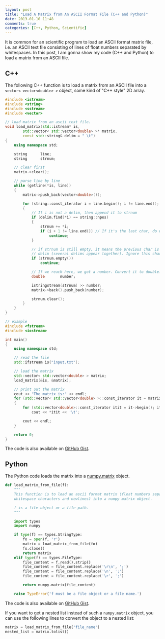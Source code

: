 ```yaml
---
layout: post
title: "Load A Matrix from An ASCII Format File (C++ and Python)"
date: 2013-01-10 11:48
comments: true
categories: [C++, Python, Scientific]
---
```


It is common for an scientific program to load an ASCII format matrix file, i.e.
an ASCII text file consisting of lines of float numbers separated by
whitespaces. In this post, I am gonna show my code (C++ and Python) to load a
matrix from an ASCII file.

<!-- more -->

## C++

The following C++ function is to load a matrix from an ASCII file into a
`vector< vector<double> >` object, some kind of "C++ style" 2D array.

```cpp load_matrix.cpp https://gist.github.com/4500925
#include <istream>
#include <string>
#include <sstream>
#include <vector>

// load matrix from an ascii text file.
void load_matrix(std::istream* is,
        std::vector< std::vector<double> >* matrix,
        const std::string& delim = " \t")
{
    using namespace std;

    string      line;
    string      strnum;

    // clear first
    matrix->clear();

    // parse line by line
    while (getline(*is, line))
    {
        matrix->push_back(vector<double>());

        for (string::const_iterator i = line.begin(); i != line.end(); ++ i)
        {
            // If i is not a delim, then append it to strnum
            if (delim.find(*i) == string::npos)
            {
                strnum += *i;
                if (i + 1 != line.end()) // If it's the last char, do not continue
                    continue;
            }

            // if strnum is still empty, it means the previous char is also a
            // delim (several delims appear together). Ignore this char.
            if (strnum.empty())
                continue;

            // If we reach here, we got a number. Convert it to double.
            double       number;

            istringstream(strnum) >> number;
            matrix->back().push_back(number);

            strnum.clear();
        }
    }
}

// example
#include <fstream>
#include <iostream>

int main()
{
    using namespace std;

    // read the file
    std::ifstream is("input.txt");

    // load the matrix
    std::vector< std::vector<double> > matrix;
    load_matrix(&is, &matrix);

    // print out the matrix
    cout << "The matrix is:" << endl;
    for (std::vector< std::vector<double> >::const_iterator it = matrix.begin(); it != matrix.end(); ++ it)
    {
        for (std::vector<double>::const_iterator itit = it->begin(); itit != it->end(); ++ itit)
            cout << *itit << '\t';

        cout << endl;
    }

    return 0;
}
```

The code is also available on [GitHub Gist](https://gist.github.com/4500925).

## Python

The Python code loads the matrix into a [numpy.matrix]() object.

```python load_matrix.py https://gist.github.com/4437648
def load_matrix_from_file(f):
    """
    This function is to load an ascii format matrix (float numbers separated by
    whitespace characters and newlines) into a numpy matrix object.

    f is a file object or a file path.
    """

    import types
    import numpy

    if type(f) == types.StringType:
        fo = open(f, 'r')
        matrix = load_matrix_from_file(fo)
        fo.close()
        return matrix
    elif type(f) == types.FileType:
        file_content = f.read().strip()
        file_content = file_content.replace('\r\n', ';')
        file_content = file_content.replace('\n', ';')
        file_content = file_content.replace('\r', ';')

        return numpy.matrix(file_content)

    raise TypeError('f must be a file object or a file name.')
```

The code is also available on [GitHub Gist](https://gist.github.com/4437648).

If you want to get a nested list instead of such a `numpy.matrix` object, you
can use the following lines to convert the object to a nested list:

```python
matrix = load_matrix_from_file('file_name')
nested_list = matrix.tolist()
```

[numpy.matrix]: http://docs.scipy.org/doc/numpy/reference/generated/numpy.matrix.html
